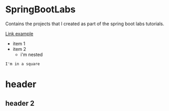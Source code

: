 # SpringBootLabs
Contains the projects that I created as part of the spring boot labs tutorials.

[Link example](https://docs.google.com/spreadsheets/d/1itKzbmhJfhhEdxjnZUbodz0vzlJsDbMrQRfObObNplo/edit#gid=670779045)

* item 1
* item 2
  * i'm nested
  
```
I'm in a square
```
# header
## header 2
